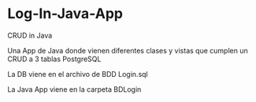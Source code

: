 # Log-In-Java-App
CRUD in Java

Una App de Java donde vienen diferentes clases y vistas que cumplen un CRUD a 3 tablas PostgreSQL

La DB viene en el archivo de BDD Login.sql

La Java App viene en la carpeta BDLogin
